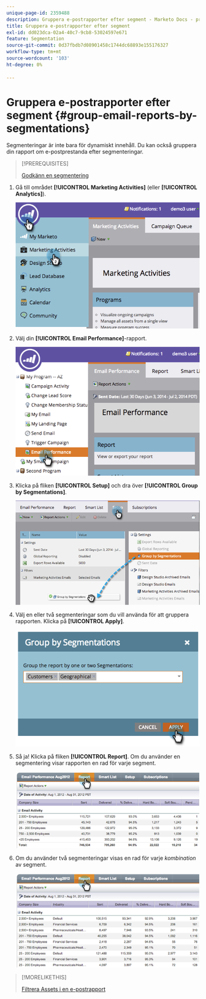 ```yaml
---
unique-page-id: 2359488
description: Gruppera e-postrapporter efter segment - Marketo Docs - produktdokumentation
title: Gruppera e-postrapporter efter segment
exl-id: dd023dca-02a4-40c7-9cb8-53024597e671
feature: Segmentation
source-git-commit: 0d37fbdb7d08901458c1744dc68893e155176327
workflow-type: tm+mt
source-wordcount: '103'
ht-degree: 0%

---
```


# Gruppera e-postrapporter efter segment {#group-email-reports-by-segmentations}

Segmenteringar är inte bara för dynamiskt innehåll. Du kan också gruppera din rapport om e-postprestanda efter segmenteringar.

>[!PREREQUISITES]
>
>[Godkänn en segmentering](/help/marketo/product-docs/personalization/segmentation-and-snippets/segmentation/approve-a-segmentation.md)

1. Gå till området **[!UICONTROL Marketing Activities]** (eller **[!UICONTROL Analytics]**).

   ![](assets/image2014-9-16-9-3a15-3a58.png)

1. Välj din **[!UICONTROL Email Performance]**-rapport.

   ![](assets/image2014-9-16-9-3a16-3a6.png)

1. Klicka på fliken **[!UICONTROL Setup]** och dra över **[!UICONTROL Group by Segmentations]**.

   ![](assets/image2014-9-16-9-3a16-3a59.png)

1. Välj en eller två segmenteringar som du vill använda för att gruppera rapporten. Klicka på **[!UICONTROL Apply]**.

   ![](assets/image2014-9-16-9-3a17-3a9.png)

1. Så ja! Klicka på fliken **[!UICONTROL Report]**. Om du använder en segmentering visar rapporten en rad för varje segment.

   ![](assets/image2014-9-16-9-3a17-3a17.png)

1. Om du använder två segmenteringar visas en rad för varje _kombination_ av segment.

   ![](assets/image2014-9-16-9-3a17-3a26.png)

>[!MORELIKETHIS]
>
>[Filtrera Assets i en e-postrapport](/help/marketo/product-docs/reporting/basic-reporting/report-activity/filter-assets-in-an-email-report.md)
